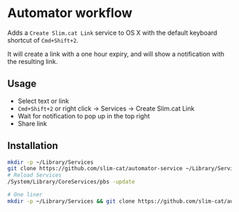 # Automator workflow

Adds a `Create Slim.cat Link` service to OS X with the default keyboard shortcut of `Cmd+Shift+2`.

It will create a link with a one hour expiry, and will show a notification with the resulting link.

## Usage

* Select text or link
* `Cmd+Shift+2` or right click -> Services -> Create Slim.cat Link
* Wait for notification to pop up in the top right
* Share link

## Installation

```bash
mkdir -p ~/Library/Services
git clone https://github.com/slim-cat/automator-service ~/Library/Services/Slim.cat.workflow
# Reload Services
/System/Library/CoreServices/pbs -update

# One liner
mkdir -p ~/Library/Services && git clone https://github.com/slim-cat/automator-service ~/Library/Services/Slim.cat.workflow && /System/Library/CoreServices/pbs -update
```
